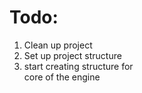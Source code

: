 # Todo:

1) Clean up project
2) Set up project structure
3) start creating structure for  
core of the engine